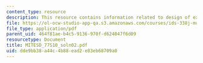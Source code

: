 ```yaml
---
content_type: resource
description: This resource contains information related to design of experiments.
file: https://ol-ocw-studio-app-qa.s3.amazonaws.com/courses/ids-338j-multidisciplinary-system-design-optimization-spring-2010/dde9bb38a44c4b88ead2e83eb68709a0_MITESD_77S10_soln02.pdf
file_type: application/pdf
parent_uid: 464f81ae-b4c5-9136-970f-d624047f6d09
resourcetype: Document
title: MITESD_77S10_soln02.pdf
uid: dde9bb38-a44c-4b88-ead2-e83eb68709a0
---
```

